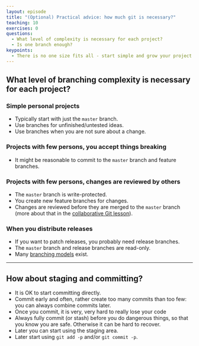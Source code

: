 ```yaml
---
layout: episode
title: "(Optional) Practical advice: how much git is necessary?"
teaching: 10
exercises: 0
questions:
  - What level of complexity is necessary for each project?
  - Is one branch enough?
keypoints:
  - There is no one size fits all - start simple and grow your project.
---
```


## What level of branching complexity is necessary for each project?


### Simple personal projects

- Typically start with just the `master` branch.
- Use branches for unfinished/untested ideas.
- Use branches when you are not sure about a change.


### Projects with few persons, you accept things breaking

- It might be reasonable to commit to the `master` branch and feature branches.


### Projects with few persons, changes are reviewed by others

- The `master` branch is write-protected.
- You create new feature branches for changes.
- Changes are reviewed before they are merged to the `master` branch
  (more about that in the [collaborative Git lesson](https://coderefinery.github.io/git-collaborative/)).


### When you distribute releases

- If you want to patch releases, you probably need release branches.
- The `master` branch and release branches are read-only.
- Many [branching models](https://coderefinery.github.io/git-branch-design/05-branching-models/) exist.

---

## How about staging and committing?

- It is OK to start committing directly.
- Commit early and often, rather create too many commits than too few:
  you can always combine commits later.
- Once you commit, it is very, very hard to really lose your code
- Always fully commit (or stash) before you do dangerous things, so that you know you are safe. 
  Otherwise it can be hard to recover.
- Later you can start using the staging area.
- Later start using `git add -p` and/or `git commit -p`.
